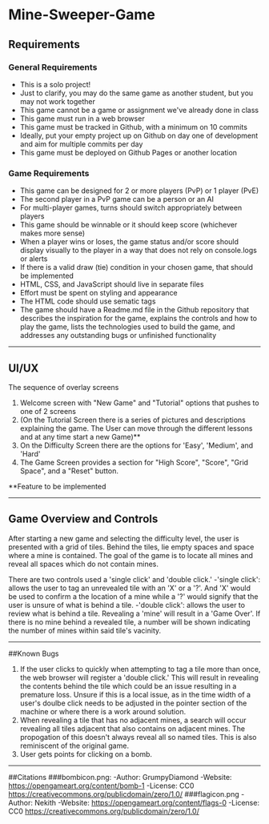 # Mine-Sweeper-Game

## Requirements
### General Requirements
- This is a solo project!
- Just to clarify, you may do the same game as another student, but you may not work together
- This game cannot be a game or assignment we've already done in class
- This game must run in a web browser
- This game must be tracked in Github, with a minimum on 10 commits
- Ideally, put your empty project up on Github on day one of development and aim for multiple commits per day
- This game must be deployed on Github Pages or another location

### Game Requirements
- This game can be designed for 2 or more players (PvP) or 1 player (PvE)
- The second player in a PvP game can be a person or an AI
- For multi-player games, turns should switch appropriately between players
- This game should be winnable or it should keep score (whichever makes more sense)
- When a player wins or loses, the game status and/or score should display visually to the player in a way that does not rely on console.logs or alerts
- If there is a valid draw (tie) condition in your chosen game, that should be implemented
- HTML, CSS, and JavaScript should live in separate files
- Effort must be spent on styling and appearance
- The HTML code should use sematic tags
- The game should have a Readme.md file in the Github repository that describes the inspiration for the game, explains the controls and how to play the game, lists the technologies used to build the game, and addresses any outstanding bugs or unfinished functionality

---
## UI/UX
The sequence of overlay screens 
1. Welcome screen with "New Game" and "Tutorial" options that pushes to one of 2 screens
2. (On the Tutorial Screen there is a series of pictures and descriptions explaining the game. The User can move through the different lessons and at any time start a new Game)**
3. On the Difficulty Screen there are the options for 'Easy', 'Medium', and 'Hard'
4. The Game Screen provides a section for "High Score", "Score", "Grid Space", and a "Reset" button. 

**Feature to be implemented

---
## Game Overview and Controls
After starting a new game and selecting the difficulty level, the user is presented with a grid of tiles. Behind the tiles, lie empty spaces and space where a mine is contained. The goal of the game is to locate all mines and reveal all spaces which do not contain mines.

There are two controls used a 'single click' and 'double click.' 
-'single click': allows the user to tag an unrevealed tile with an 'X' or a '?'. And 'X' would be used to confirm a the location of a mine while a '?' would signify that the user is unsure of what is behind a tile. 
-'double click': allows the user to review what is behind a tile. Revealing a 'mine' will result in a 'Game Over'. If there is no mine behind a revealed tile, a number will be shown indicating the number of mines within said tile's vacinity. 

---
##Known Bugs
1. If the user clicks to quickly when attempting to tag a tile more than once, the web browser will register a 'double click.' This will result in revealing the contents behind the tile which could be an issue resulting in a premature loss. Unsure if this is a local issue, as in the time width of a user's doulbe click needs to be adjusted in the pointer section of the machine or where there is a work around solution. 
2. When revealing a tile that has no adjacent mines, a search will occur revealing all tiles adjacent that also contains on adjacent mines. The propogation of this doesn't always reveal all so named tiles. This is also reminiscent of the original game. 
3. User gets points for clicking on a bomb. 

---
##Citations
###bombicon.png:
-Author: GrumpyDiamond
-Website: https://opengameart.org/content/bomb-1
-License: CC0 https://creativecommons.org/publicdomain/zero/1.0/
###flagicon.png
-Author: Nekith
-Website: https://opengameart.org/content/flags-0
-License: CC0 https://creativecommons.org/publicdomain/zero/1.0/